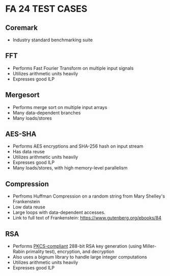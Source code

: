 # FA 24 TEST CASES

## Coremark
* Industry standard benchmarking suite

## FFT
* Performs Fast Fourier Transform on multiple input signals
* Utilizes arithmetic units heavily
* Expresses good ILP

## Mergesort
* Performs merge sort on multiple input arrays
* Many data-dependent branches
* Many loads/stores
 
## AES-SHA
* Performs AES encryptions and SHA-256 hash on input stream
* Has data reuse
* Utilizes arithmetic units heavily
* Expresses good ILP
* Many loads/stores, with high memory-level parallelism
  
## Compression
* Perfroms Huffman Compression on a random string from Mary Shelley's Frankenstein
* Low data reuse
* Large loops with data-dependent accesses. 
* Link to full text of Frankenstein: https://www.gutenberg.org/ebooks/84
  
## RSA
* Performs [PKCS-compliant](https://en.wikipedia.org/wiki/PKCS_1)
  288-bit RSA key generation (using Miller-Rabin primality test),
  encryption, and decryption
* Also uses a bignum library to handle large integer computations
* Utilizes arithmetic units heavily
* Expresses good ILP
